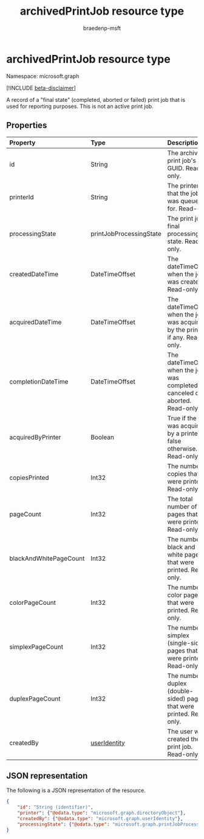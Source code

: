 ﻿---
title: archivedPrintJob resource type
description: A record of a "final state" (completed, aborted or failed) print job that is used for reporting purposes. This is not an active print job.
author: braedenp-msft
localization_priority: Normal
ms.prod: universal-print
doc_type: resourcePageType
---

# archivedPrintJob resource type

Namespace: microsoft.graph

[!INCLUDE [beta-disclaimer](../../includes/beta-disclaimer.md)]

A record of a "final state" (completed, aborted or failed) print job that is used for reporting purposes. This is not an active print job.

## Properties

| Property               | Type                            | Description                                                                     |
| :--------------------- | :------------------------------ | :------------------------------------------------------------------------------ |
| id                     | String                          | The archived print job's GUID. Read-only.                                       |
| printerId              | String                          | The printer ID that the job was queued for. Read-only.                          |
| processingState        | printJobProcessingState         | The print job's final processing state. Read-only.                              |
| createdDateTime        | DateTimeOffset                  | The dateTimeOffset when the job was created. Read-only.                         |
| acquiredDateTime       | DateTimeOffset                  | The dateTimeOffset when the job was acquired by the printer, if any. Read-only. |
| completionDateTime     | DateTimeOffset                  | The dateTimeOffset when the job was completed, canceled or aborted. Read-only.  |
| acquiredByPrinter      | Boolean                         | True if the job was acquired by a printer; false otherwise. Read-only.          |
| copiesPrinted          | Int32                           | The number of copies that were printed. Read-only.                              |
| pageCount              | Int32                           | The total number of pages that were printed. Read-only.                         |
| blackAndWhitePageCount | Int32                           | The number of black and white pages that were printed. Read-only.               |
| colorPageCount         | Int32                           | The number of color pages that were printed. Read-only.                         |
| simplexPageCount       | Int32                           | The number of simplex (single-sided) pages that were printed. Read-only.        |
| duplexPageCount        | Int32                           | The number of duplex (double-sided) pages that were printed. Read-only.         |
| createdBy              | [userIdentity](useridentity.md) | The user who created the print job. Read-only.                                  |

## JSON representation

The following is a JSON representation of the resource.

<!-- {
  "blockType": "resource",
  "optionalProperties": [

  ],
  "@odata.type": "microsoft.graph.archivedPrintJob"
}-->

```json
{
    "id": "String (identifier)",
    "printer": {"@odata.type": "microsoft.graph.directoryObject"},
    "createdBy": {"@odata.type": "microsoft.graph.userIdentity"},
    "processingState": {"@odata.type": "microsoft.graph.printJobProcessingState"}
}
```

<!-- uuid: 8fcb5dbc-d5aa-4681-8e31-b001d5168d79
2015-10-25 14:57:30 UTC -->

<!-- {
  "type": "#page.annotation",
  "description": "archivedPrintJob resource",
  "keywords": "",
  "section": "documentation",
  "tocPath": ""
}-->
